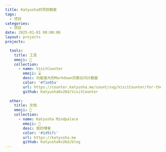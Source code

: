 ```yaml
---
title: Katyusha的项目橱窗
tags:
  - 项目
categories:
  - 项目
date: 2025-01-01 00:00:00
layout: projects
projects:

  tools:
    title: 工具
    emoji: 🔧
    collection:
      - name: VisitCounter
        emoji: ⌛
        desc: 功能强大的Markdown页面访问计数器
        color: '#f1e05a'
        url: https://counter.katyusha.me/count/svg/VisitCounter/for-the-badge_dark.svg
        github: Katyusha0x26d/VisitCounter
      
  other:
    title: 文档
    emoji: 📁
    collection:
      - name: Katyusha Mindpalace
        emoji: 📖
        desc: 我的博客
        color: '#1d91fc'
        url: https://katyusha.me
        github: Katyusha0x26d/blog
---
```


